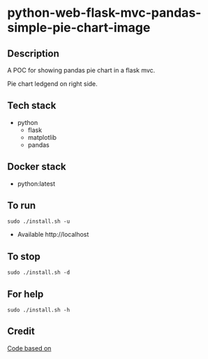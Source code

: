 # python-web-flask-mvc-pandas-simple-pie-chart-image

## Description
A POC for showing pandas
pie chart in a flask mvc.

Pie chart ledgend on right
side.

## Tech stack
- python
  - flask
  - matplotlib
  - pandas

## Docker stack
- python:latest

## To run
`sudo ./install.sh -u`
- Available http://localhost

## To stop
`sudo ./install.sh -d`

## For help
`sudo ./install.sh -h`

## Credit
[Code based on](https://www.geeksforgeeks.org/how-to-create-pie-chart-from-pandas-dataframe/k)
